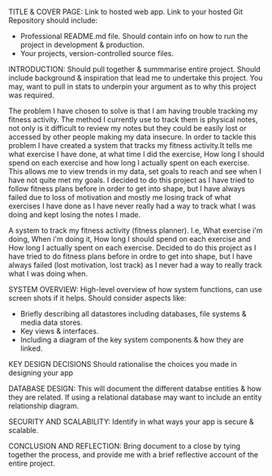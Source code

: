 TITLE & COVER PAGE:
Link to hosted web app.
Link to your hosted Git Repository should include:
- Professional README.md file. Should contain info on how to run the project in development & production.
- Your projects, version-controlled source files.

INTRODUCTION:
Should pull together & summmarise entire project. Should include background & inspiration that lead me to undertake this project. You may, want to pull in stats to underpin your argument as to why this project was required.

The problem I have chosen to solve is that I am having trouble tracking my fitness activity. The method I currently use to track them is physical notes, not only is it difficult to review my notes but they could be easily lost or accessed by other people making my data insecure. In order to tackle this problem I have created a system that tracks my fitness activity.It tells me what exercise I have done, at what time I did the exercise, How long I should spend on each exercise and how long I actually spent on each exercise. This allows me to view trends in my data, set goals to reach and see when I have not quite met my goals. I decided to do this project as I have tried to follow fitness plans before in order to get into shape, but I have always failed due to loss of motivation and mostly me losing track of what exercises I have done as I have never really had a way to track what I was doing and kept losing the notes I made.

A system to track my fitness activity (fitness planner). I.e, What exercise i'm doing, When i'm doing it, How long I should spend on each exercise and How long I actually spent on each exercise. Decided to do this project as I have tried to do fitness plans before in ordre to get into shape, but I have always failed (lost motivation, lost track) as I never had a way to really track what I was doing when. 


SYSTEM OVERVIEW:
High-level overview of how system functions, can use screen shots if it helps. Should consider aspects like:
- Briefly describing all datastores including databases, file systems & media data stores.
- Key views & interfaces.
- Including a diagram of the key system components & how they are linked.

KEY DESIGN DECISIONS
Should rationalise the choices you made in designing your app

DATABASE DESIGN:
This will document the different databse entities & how they are related. If using a relational database may want to include an entity relationship diagram.

SECURITY AND SCALABILITY:
Identify in what ways your app is secure & scalable.

CONCLUSION AND REFLECTION:
Bring document to a close by tying together the process, and provide me with a brief reflective account of the entire project.